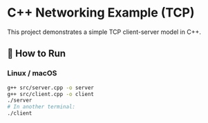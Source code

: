 # C++ Networking Example (TCP)

This project demonstrates a simple TCP client-server model in C++.

## 🚀 How to Run

### Linux / macOS
```bash
g++ src/server.cpp -o server
g++ src/client.cpp -o client
./server
# In another terminal:
./client
